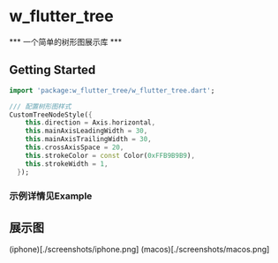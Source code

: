 # w_flutter_tree

*** 一个简单的树形图展示库 ***

## Getting Started

``` dart
import 'package:w_flutter_tree/w_flutter_tree.dart';

/// 配置树形图样式
CustomTreeNodeStyle({
    this.direction = Axis.horizontal,
    this.mainAxisLeadingWidth = 30,
    this.mainAxisTrailingWidth = 30,
    this.crossAxisSpace = 20,
    this.strokeColor = const Color(0xFFB9B9B9),
    this.strokeWidth = 1,
  });

```
### 示例详情见Example

## 展示图
(iphone)[./screenshots/iphone.png]
(macos)[./screenshots/macos.png]

